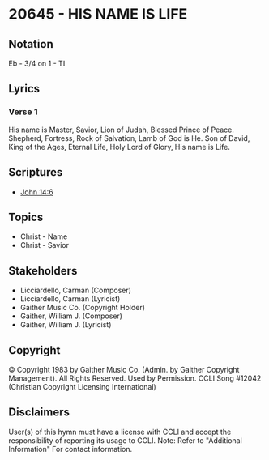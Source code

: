 # 20645 - HIS NAME IS LIFE

## Notation

Eb - 3/4 on 1 - TI

## Lyrics

### Verse 1

His name is Master, Savior, Lion of Judah, Blessed Prince of Peace. Shepherd, Fortress, Rock of Salvation, Lamb of God is He. Son of David, King of the Ages, Eternal Life, Holy Lord of Glory, His name is Life.


## Scriptures

- [John 14:6](https://www.biblegateway.com/passage/?search=John%2014%3A6)

## Topics

- Christ - Name
- Christ - Savior

## Stakeholders

- Licciardello, Carman (Composer)
- Licciardello, Carman (Lyricist)
- Gaither Music Co. (Copyright Holder)
- Gaither, William J. (Composer)
- Gaither, William J. (Lyricist)

## Copyright

© Copyright 1983 by Gaither Music Co. (Admin. by Gaither Copyright Management). All Rights Reserved. Used by Permission. CCLI Song #12042
(Christian Copyright Licensing International)

## Disclaimers

User(s) of this hymn must have a license with CCLI and accept the responsibility of reporting its usage to CCLI.
Note: Refer to "Additional Information" For contact information.

